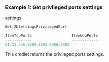 ### Example 1: Get privileged ports settings
 settings
```powershell
Get-ZNSettingsPrivilegedPort

ItemTcpPorts                  ItemUdpPorts
------------                  ------------
21-23,445,3389,5985-5986,9389 
```

This cmdlet returns the privileged ports settings.
